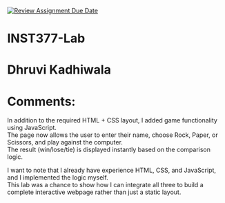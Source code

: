 [![Review Assignment Due Date](https://classroom.github.com/assets/deadline-readme-button-22041afd0340ce965d47ae6ef1cefeee28c7c493a6346c4f15d667ab976d596c.svg)](https://classroom.github.com/a/LXHgsJqg)
# INST377-Lab

# Dhruvi Kadhiwala

# Comments: 
In addition to the required HTML + CSS layout, I added game functionality using JavaScript.  
The page now allows the user to enter their name, choose Rock, Paper, or Scissors, and play against the computer.  
The result (win/lose/tie) is displayed instantly based on the comparison logic.  

I want to note that I already have experience HTML, CSS, and JavaScript, and I implemented the logic myself.  
This lab was a chance to show how I can integrate all three to build a complete interactive webpage rather than just a static layout.

